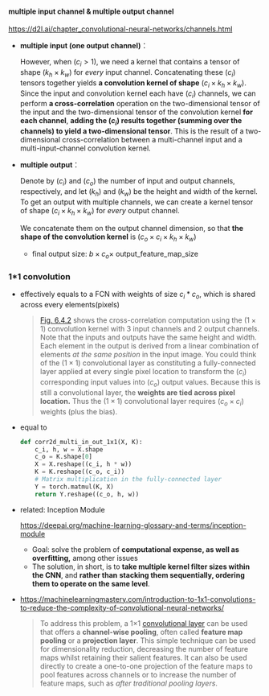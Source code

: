 #### multiple input channel & multiple output channel

https://d2l.ai/chapter_convolutional-neural-networks/channels.html

-   **multiple input (one output channel)**：

    However, when \($c_i>1$\), we need a kernel that contains a tensor of shape \($k_h\times k_w$) for *every* input channel. Concatenating these \($c_i$\) tensors together yields **a convolution kernel of shape** \($c_i\times k_h\times k_w$\). Since the input and convolution kernel each have \($c_i$\) channels, we can perform **a cross-correlation** operation on the two-dimensional tensor of the input and the two-dimensional tensor of the convolution kernel **for each channel**, **adding the \($c_i$\) results together (summing over the channels) to yield a two-dimensional tensor**. This is the result of a two-dimensional cross-correlation between a multi-channel input and a multi-input-channel convolution kernel.

-   **multiple output**：

    Denote by \($c_i$\) and \($c_o$\) the number of input and output channels, respectively, and let \($k_h$\) and \($k_w$\) be the height and width of the kernel. To get an output with multiple channels, we can create a kernel tensor of shape \($c_i\times k_h\times k_w$\) for *every* output channel.

    We concatenate them on the output channel dimension, so that **the shape of the convolution kernel** is \($c_o\times c_i\times k_h\times k_w$\)

    -   final output size: $b\times c_o \times$ output_feature_map_size

### 1*1 convolution

-   effectively equals to a FCN with weights of size $c_i * c_o$, which is shared across every elements(pixels)

    >   [Fig. 6.4.2](https://d2l.ai/chapter_convolutional-neural-networks/channels.html#fig-conv-1x1) shows the cross-correlation computation using the \($1\times 1$\) convolution kernel with 3 input channels and 2 output channels. Note that the inputs and outputs have the same height and width. Each element in the output is derived from a linear combination of elements *at the same position* in the input image. You could think of the \($1\times 1$\) convolutional layer as constituting a fully-connected layer applied at every single pixel location to transform the \($c_i$\) corresponding input values into \($c_o$\) output values. Because this is still a convolutional layer, the **weights are tied across pixel location.** Thus the \($1\times 1$\) convolutional layer requires \($c_o\times c_i$\) weights (plus the bias).

-   equal to 

    ```python
    def corr2d_multi_in_out_1x1(X, K):
        c_i, h, w = X.shape
        c_o = K.shape[0]
        X = X.reshape((c_i, h * w))
        K = K.reshape((c_o, c_i))
        # Matrix multiplication in the fully-connected layer
        Y = torch.matmul(K, X)
        return Y.reshape((c_o, h, w))
    ```

    

-   related: Inception Module

    https://deepai.org/machine-learning-glossary-and-terms/inception-module

    -   Goal: solve the problem of **computational expense, as well as overfitting,** among other issues
    -   The solution, in short, is to **take multiple kernel filter sizes within the CNN**, and **rather than** **stacking them sequentially, ordering them to operate on the same level**. 

-   https://machinelearningmastery.com/introduction-to-1x1-convolutions-to-reduce-the-complexity-of-convolutional-neural-networks/

    >   To address this problem, a 1×1 [convolutional layer](https://machinelearningmastery.com/convolutional-layers-for-deep-learning-neural-networks/) can be used that offers a **channel-wise pooling**, often called **feature map pooling** or a **projection layer**. This simple technique can be used for dimensionality reduction, decreasing the number of feature maps whilst retaining their salient features. It can also be used directly to create a one-to-one projection of the feature maps to pool features across channels or to increase the number of feature maps, such as *after traditional pooling layers*.